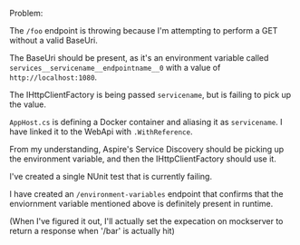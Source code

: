 Problem:

The `/foo` endpoint is throwing because I'm attempting to perform a GET without a valid BaseUri.

The BaseUri should be present, as it's an environment variable called `services__servicename__endpointname__0` with a value of `http://localhost:1080`.

The IHttpClientFactory is being passed `servicename`, but is failing to pick up the value.

`AppHost.cs` is defining a Docker container and aliasing it as `servicename`. I have linked it to the WebApi with `.WithReference`.

From my understanding, Aspire's Service Discovery should be picking up the environment variable, and then the IHttpClientFactory should use it.

I've created a single NUnit test that is currently failing.

I have created an `/environment-variables` endpoint that confirms that the enviornment variable mentioned above is definitely present in runtime.

(When I've figured it out, I'll actually set the expecation on mockserver to return a response when '/bar' is actually hit)